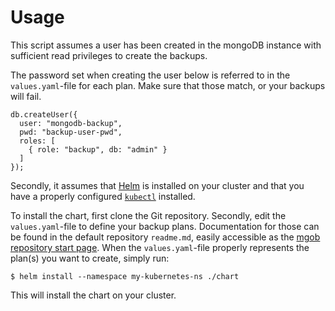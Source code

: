 Usage
=====
This script assumes a user has been created in the mongoDB instance with sufficient read privileges to create the
backups.

The password set when creating the user below is referred to in the `values.yaml`-file for each plan. Make sure that
those match, or your backups will fail.

    db.createUser({
      user: "mongodb-backup",
      pwd: "backup-user-pwd",
      roles: [
        { role: "backup", db: "admin" }
      ]
    });
    
Secondly, it assumes that [Helm](https://github.com/kubernetes/helm) is installed on your cluster and that you have
a properly configured [`kubectl`](https://kubernetes.io/docs/tasks/tools/install-kubectl/) installed.

To install the chart, first clone the Git repository. Secondly, edit the `values.yaml`-file to define your backup
plans. Documentation for those can be found in the default repository `readme.md`, easily accessible as the
[mgob repository start page](https://github.com/eric-leblouch/mgob). When the `values.yaml`-file properly represents the 
plan(s) you want to create, simply run:

    $ helm install --namespace my-kubernetes-ns ./chart

This will install the chart on your cluster.
